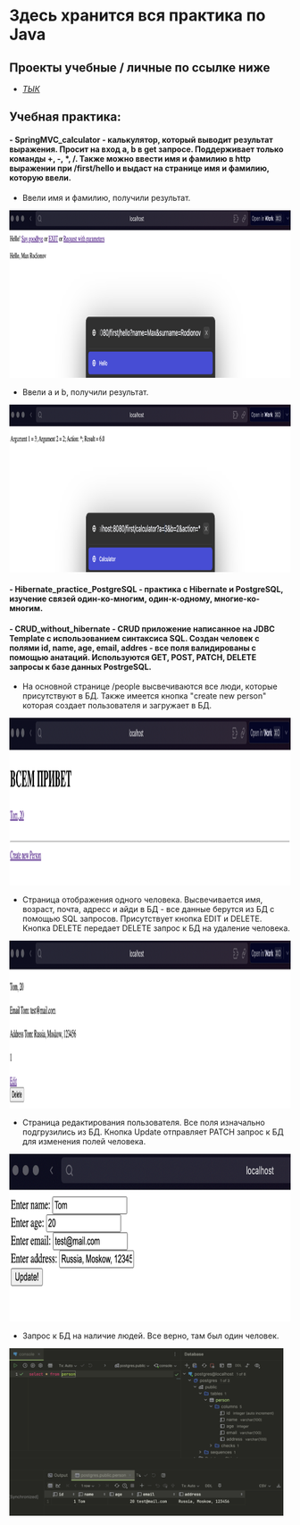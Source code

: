 # Здесь хранится вся практика по Java

## Проекты учебные / личные по ссылке ниже
- <a href="https://github.com/general9k/java_projects"> *ТЫК* </a>

## Учебная практика:

#### - SpringMVC_calculator - калькулятор, который выводит результат выражения. Просит на вход a, b в get запросе. Поддерживает только команды +, -, *, /. Также можно ввести имя и фамилию в http выражении при /first/hello и выдаст на странице имя и фамилию, которую ввели.

- Ввели имя и фамилию, получили результат.

<img src="img/MVC1.png" alt="MVC1" height="300" />

- Ввели a и b, получили результат.

<img src="img/MVC2.png" alt="MVC2" height="300" />

#### - Hibernate_practice_PostgreSQL - практика с Hibernate и PostgreSQL, изучение связей один-ко-многим, один-к-одному, многие-ко-многим.

#### - CRUD_without_hibernate - CRUD приложение написанное на JDBC Template с использованием синтаксиса SQL. Создан человек с полями id, name, age, email, addres - все поля валидированы с помощью анатаций. Используются GET, POST, PATCH, DELETE запросы к базе данных PostrgeSQL. 

- На основной странице /people высвечиваются все люди, которые присутствуют в БД. Также имеется кнопка "create new person" которая создает пользователя и загружает в БД.

<img src="img/not_hiber_crud1.png" alt="not_hiber_crud1" height="300" />

- Страница отображения одного человека. Высвечивается имя, возраст, почта, адресс и айди в БД - все данные берутся из БД с помощью SQL запросов. Присутствует кнопка EDIT и DELETE. Кнопка DELETE передает DELETE запрос к БД на удаление человека.

<img src="img/not_hiber_crud2.png" alt="not_hiber_crud2" height="300" />

- Страница редактирования пользователя. Все поля изначально подгрузились из БД. Кнопка Update отправляет PATCH запрос к БД для изменения полей человека.

<img src="img/not_hiber_crud3.png" alt="not_hiber_crud3" height="300" />

- Запрос к БД на наличие людей. Все верно, там был один человек.

<img src="img/not_hiber_crud4.png" alt="not_hiber_crud4" height="300" />


